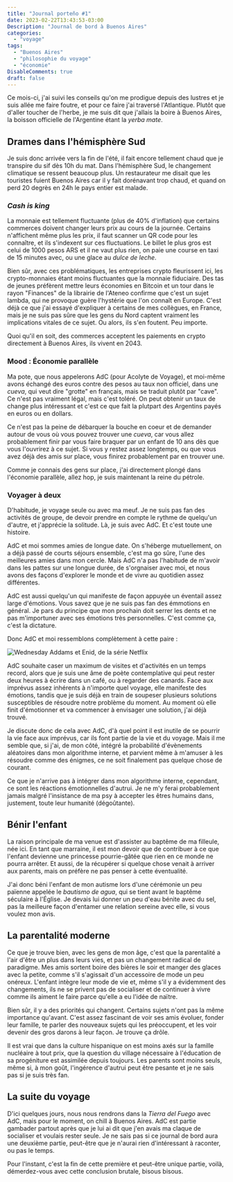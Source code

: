 ```yaml
---
title: "Journal porteño #1"
date: 2023-02-22T13:43:53-03:00
Description: "Journal de bord à Buenos Aires"
categories: 
  - "voyage"
tags: 
  - "Buenos Aires"
  - "philosophie du voyage"
  - "économie"
DisableComments: true
draft: false
---
```


Ce mois-ci, j'ai suivi les conseils qu'on me prodigue depuis des lustres et je suis allée me faire foutre, et pour ce faire j'ai traversé l'Atlantique. Plutôt que d'aller toucher de l'herbe, je me suis dit que j'allais la boire à Buenos Aires, la boisson officielle de l'Argentine étant la _yerba mate_.

## Drames dans l'hémisphère Sud

Je suis donc arrivée vers la fin de l'été, il fait encore tellement chaud que je transpire du sif dès 10h du mat. Dans l'hémisphère Sud, le changement climatique se ressent beaucoup plus. Un restaurateur me disait que les touristes fuient Buenos Aires car il y fait dorénavant trop chaud, et quand on perd 20 degrès en 24h le pays entier est malade.

### _Cash is king_

La monnaie est tellement fluctuante (plus de 40% d'inflation) que certains commerces doivent changer leurs prix au cours de la journée. Certains n'affichent même plus les prix, il faut scanner un QR code pour les connaître, et ils s'indexent sur ces fluctuations. Le billet le plus gros est celui de 1000 pesos ARS et il ne vaut plus rien, on paie une course en taxi de 15 minutes avec, ou une glace au _dulce de leche_.

Bien sûr, avec ces problématiques, les entreprises crypto fleurissent ici, les crypto-monnaies étant moins fluctuantes que la monnaie fiduciaire. Des tas de jeunes préfèrent mettre leurs économies en Bitcoin et un tour dans le rayon "Finances" de la librairie de l'Ateneo confirme que c'est un sujet lambda, qui ne provoque guère l'hystérie que l'on connaît en Europe. C'est déjà ce que j'ai essayé d'expliquer à certains de mes collègues, en France, mais je ne suis pas sûre que les gens du Nord captent vraiment les implications vitales de ce sujet. Ou alors, ils s'en foutent. Peu importe.

Quoi qu'il en soit, des commerces acceptent les paiements en crypto directement à Buenos Aires, ils vivent en 2043.

### Mood : Économie parallèle

Ma pote, que nous appelerons AdC (pour Acolyte de Voyage), et moi-même avons échangé des euros contre des pesos au taux non officiel, dans une _cueva_, qui veut dire "grotte" en français, mais se traduit plutôt par "cave". Ce n'est pas vraiment légal, mais c'est toléré. On peut obtenir un taux de change plus intéressant et c'est ce que fait la plutpart des Argentins payés en euros ou en dollars.

Ce n'est pas la peine de débarquer la bouche en coeur et de demander autour de vous où vous pouvez trouver une _cueva_, car vous allez probablement finir par vous faire braquer par un enfant de 10 ans dès que vous l'ouvrirez à ce sujet. Si vous y restez assez longtemps, ou que vous avez déjà des amis sur place, vous finirez probablement par en trouver une.

Comme je connais des gens sur place, j'ai directement plongé dans l'économie parallèle, allez hop, je suis maintenant la reine du pétrole.

### Voyager à deux

D'habitude, je voyage seule ou avec ma meuf. Je ne suis pas fan des activités de groupe, de devoir prendre en compte le rythme de quelqu'un d'autre, et j'apprécie la solitude. Là, je suis avec AdC. Et c'est toute une histoire.

AdC et moi sommes amies de longue date. On s'héberge mutuellement, on a déjà passé de courts séjours ensemble, c'est ma go sûre, l'une des meilleures amies dans mon cercle. Mais AdC n'a pas l'habitude de m'avoir dans les pattes sur une longue durée, de s'orgnaiser avec moi, et nous avons des façons d'explorer le monde et de vivre au quotidien assez différentes.

AdC est aussi quelqu'un qui manifeste de façon appuyée un éventail assez large d'émotions. Vous savez que je ne suis pas fan des émmotions en général. Je pars du principe que mon prochain doit serrer les dents et ne pas m'importuner avec ses émotions très personnelles. C'est comme ça, c'est la dictature.

Donc AdC et moi ressemblons complètement à cette paire :

![Wednesday Addams et Enid, de la série Netflix](/images/jenna-ortega-as-wednesday-addams-emma-myers-as-enid-sinclair-in-episode-102-wednesday.jpg)

AdC souhaite caser un maximum de visites et d'activités en un temps record, alors que je suis une âme de poète contemplative qui peut rester deux heures à écrire dans un café, ou à regarder des canards. Face aux imprévus assez inhérents à n'importe quel voyage, elle manifeste des émotions, tandis que je suis déjà en train de soupeser plusieurs solutions susceptibles de résoudre notre problème du moment. Au moment où elle finit d'émotionner et va commencer à envisager une solution, j'ai déjà trouvé.

Je discute donc de cela avec AdC, d'à quel point il est inutile de se pourrir la vie face aux imprévus, car ils font partie de la vie et du voyage. Mais il me semble que, si j'ai, de mon côté, intégré la probabilité d'évènements aléatoires dans mon algorithme interne, et parvient même à m'amuser à les résoudre comme des énigmes, ce ne soit finalement pas quelque chose de courant.

Ce que je n'arrive pas à intégrer dans mon algorithme interne, cependant, ce sont les réactions émotionnelles d'autrui. Je ne m'y ferai probablement jamais malgré l'insistance de ma psy à accepter les êtres humains dans, justement, toute leur humanité (dégoûtante).

## Bénir l'enfant

La raison principale de ma venue est d'assister au baptême de ma filleule, née ici. En tant que marraine, il est mon devoir que de contribuer à ce que l'enfant devienne une princesse pourrie-gâtée que rien en ce monde ne pourra arrêter. Et aussi, de la récupérer si quelque chose venait à arriver aux parents, mais on préfère ne pas penser à cette éventualité.

J'ai donc béni l'enfant de mon autisme lors d'une cérémonie un peu païenne appelée le _bautismo de agua_, qui se tient avant le baptême séculaire à l'Église. Je devais lui donner un peu d'eau bénite avec du sel, pas la meilleure façon d'entamer une relation sereine avec elle, si vous voulez mon avis.

## La parentalité moderne

Ce que je trouve bien, avec les gens de mon âge, c'est que la parentalité a l'air d'être un plus dans leurs vies, et pas un changement radical de paradigme. Mes amis sortent boire des bières le soir et manger des glaces avec la petite, comme s'il s'agissait d'un accessoire de mode un peu onéreux. L'enfant intègre leur mode de vie et, même s'il y a évidemment des changements, ils ne se privent pas de socialiser et de continuer à vivre comme ils aiment le faire parce qu'elle a eu l'idée de naïtre.

Bien sûr, il y a des priorités qui changent. Certains sujets n'ont pas la même importance qu'avant. C'est assez fascinant de voir ses amis évoluer, fonder leur famille, te parler des nouveaux sujets qui les préoccupent, et les voir devenir des gros darons à leur façon. Je trouve ça drôle.

Il est vrai que dans la culture hispanique on est moins axés sur la famille nucléaire à tout prix, que la question du village nécessaire à l'éducation de sa progéniture est assimilée depuis toujours. Les parents sont moins seuls, même si, à mon goût, l'ingérence d'autrui peut être pesante et je ne sais pas si je suis très fan.

## La suite du voyage

D'ici quelques jours, nous nous rendrons dans la _Tierra del Fuego_ avec AdC, mais pour le moment, on chill à Buenos Aires. AdC est partie gambader partout après que je lui ai dit que j'en avais ma claque de socialiser et voulais rester seule. Je ne sais pas si ce journal de bord aura une deuxième partie, peut-être que je n'aurai rien d'intéressant à raconter, ou pas le temps.

Pour l'instant, c'est la fin de cette première et peut-être unique partie, voilà, démerdez-vous avec cette conclusion brutale, bisous bisous.
